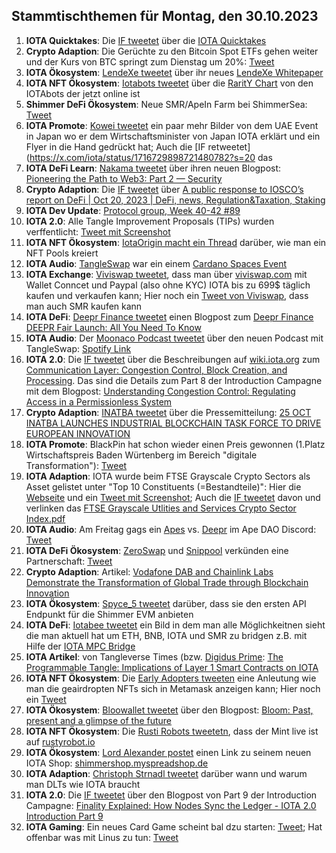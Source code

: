 ## Stammtischthemen für Montag, den 30.10.2023

1. **IOTA Quicktakes**: Die [IF tweetet](https://x.com/iota/status/1716379068466168019?s=20) über die [IOTA Quicktakes]()
2. **Crypto Adaption**: Die Gerüchte zu den Bitcoin Spot ETFs gehen weiter und der Kurs von BTC springt zum Dienstag um 20%: [Tweet](https://x.com/FurkanCCTV/status/1716476639482098144?s=20)
3. **IOTA Ökosystem**: [LendeXe tweetet]() über ihr neues [LendeXe Whitepaper](https://www.lendexe.fi/learn/whitepaper/)
4. **IOTA NFT Ökosystem**: [Iotabots tweetet](https://x.com/iotabots/status/1716688470142312518?s=20) über die [RaritY Chart](https://docs.google.com/spreadsheets/d/e/2PACX-1vS00snJpIYxUEF0V8rIkYZk17sXPXCZx7Ow-ABezKgGEfr6yi1Y2LHaT1OyzrZ5V9qygDB1JQAat1Fa/pubhtml?gid=1556911861&single=true) von den IOTAbots der jetzt online ist
5. **Shimmer DeFi Ökosystem**: Neue SMR/ApeIn Farm bei ShimmerSea: [Tweet](https://x.com/ShimmerSeaDEX/status/1716711124970647803?s=20)
6. **IOTA Promote**: [Kowei tweetet](https://x.com/kowei1995/status/1716724965884707154?s=20) ein paar mehr Bilder von dem UAE Event in Japan wo er dem Wirtschaftsminister von Japan IOTA erklärt und ein Flyer in die Hand gedrückt hat; Auch die [IF retweetet](https://x.com/iota/status/1716729898721480782?s=20 das
7. **IOTA DeFi Learn**: [Nakama tweetet](https://x.com/Nakama_Labs/status/1716429385543135477?s=20) über ihren neuen Blogpost: [Pioneering the Path to Web3: Part 2 — Security](https://medium.com/@NakamaLabs/pioneering-the-path-to-web3-part-2-security-e031edd31433)
8. **Crypto Adaption**: Die [IF tweetet](https://x.com/iota/status/1716756419779690747?s=20) über [A public response to IOSCO’s report on DeFi | Oct 20, 2023 | DeFi, news, Regulation&Taxation, Staking](https://europeanblockchainassociation.org/2023/10/20/a-public-response-to-ioscos-report-on-defi/)
9. **IOTA Dev Update**: [Protocol group, Week 40-42 #89](https://github.com/iotaledger/research-updates/discussions/89)
10. **IOTA 2.0**: Alle Tangle Improvement Proposals (TIPs) wurden verffentlicht: [Tweet mit Screenshot](https://x.com/Vrom14286662/status/1716814804298690944?s=20)
11. **IOTA NFT Ökosystem**: [IotaOrigin macht ein Thread](https://x.com/origin_iota/status/1716814309236633788?s=20) darüber, wie man ein NFT Pools kreiert
12. **IOTA Audio**: [TangleSwap](https://twitter.com/TangleSwap) war ein einem [Cardano Spaces Event](https://x.com/CardanoSpot/status/1714764064910659835?s=20)
13. **IOTA Exchange**: [Viviswap tweetet](https://x.com/viviswapcom/status/1717100456273445042?s=20), dass man über [viviswap.com](https://www.viviswap.com/) mit Wallet Conncet und Paypal (also ohne KYC) IOTA bis zu 699$ täglich kaufen und verkaufen kann; Hier noch ein [Tweet von Viviswap](https://x.com/viviswapcom/status/1717541905616003286?s=20), dass man auch SMR kaufen kann
14. **IOTA DeFi**: [Deepr Finance tweetet](https://x.com/DeeprFinance/status/1717193809421869127?s=20) einen Blogpost zum [Deepr Finance DEEPR Fair Launch: All You Need To Know](https://medium.com/@Deepr.Finance/deepr-finance-deepr-fair-launch-all-you-need-to-know-806432902b7e)
15. **IOTA Audio**: Der [Moonaco Podcast tweetet](https://x.com/MoonacoPodcast/status/1717144014128881683?s=20) über den neuen Podcast mit TangleSwap: [Spotify Link](https://spotify.link/Ws1kZEfrbEb)
16. **IOTA 2.0**: Die [IF tweetet](https://x.com/iota/status/1717194306891485485?s=20) über die Beschreibungen auf [wiki.iota.org](wiki.iota.or) zum [Communication Layer: Congestion Control, Block Creation, and Processing](https://wiki.iota.org/learn/protocols/iota2.0/core-concepts/communication-layer). Das sind die Details zum Part 8 der Introduction Campagne mit dem Blogpost: [Understanding Congestion Control: Regulating Access in a Permissionless System](https://blog.iota.org/understanding-congestion-control-iota20/)
17. **Crypto Adaption**: [INATBA tweetet](https://x.com/INATBA_org/status/1717131299050135941?s=20) über die Pressemitteilung: [25 OCT INATBA LAUNCHES INDUSTRIAL BLOCKCHAIN TASK FORCE TO DRIVE EUROPEAN INNOVATION](https://inatba.org/news/inatba-launches-industrial-blockchain-task-force-to-drive-european-innovation/)
18. **IOTA Promote**: BlackPin hat schon wieder einen Preis gewonnen (1.Platz Wirtschaftspreis Baden Würtenberg im Bereich "digitale Transformation"): [Tweet](https://x.com/BLACKPIN_GmbH/status/1717162689955262937?s=20)
19. **IOTA Adaption**: IOTA wurde beim FTSE Grayscale Crypto Sectors als Asset gelistet unter "Top 10 Constituents (=Bestandteile)": Hier die [Webseite](https://www.lseg.com/en/ftse-russell/indices/grayscale-crypto-sectors) und ein [Tweet mit Screenshot](https://x.com/Vrom14286662/status/1717223635880968245?s=20); Auch die [IF tweetet](https://x.com/iota/status/1717474213861192007?s=20) davon und verlinken das [FTSE Grayscale Utlities and Services Crypto
Sector Index.pdf](https://www.lseg.com/content/dam/ftse-russell/en_us/documents/factsheets/fgutsr_20230929.pdf)
20. **IOTA Audio**: Am Freitag gags ein [Apes](https://twitter.com/iotapes) vs. [Deepr](https://twitter.com/DeeprFinance) im Ape DAO Discord: [Tweet](https://x.com/iotapes/status/1717416952384090566?s=20)
21. **IOTA DeFi Ökosystem**: [ZeroSwap](https://twitter.com/ZeroSwapNFT_) und [Snippool](https://twitter.com/Snippool) verkünden eine Partnerschaft: [Tweet](https://x.com/ZeroSwapNFT_/status/1717294435224916087?s=20)
22. **Crypto Adaption**: Artikel: [Vodafone DAB and Chainlink Labs Demonstrate the Transformation of Global Trade through Blockchain Innovation](https://www.vodafone.com/news/technology/vodafone-dab-chainlink-lab-demonstrates-transformation-global-trade-blockchain-innovation)
23. **IOTA Ökosystem**: [Spyce_5 tweetet](https://x.com/SPYCE_5/status/1717491996036640987?s=20) darüber, dass sie den ersten API Endpunkt für die Shimmer EVM anbieten
24. **IOTA DeFi**: [Iotabee tweetet](https://x.com/iotabee/status/1717478725829181714?s=20) ein Bild in dem man alle Möglichkeitnen sieht die man aktuell hat um ETH, BNB, IOTA und SMR zu bridgen z.B. mit Hilfe der [IOTA MPC Bridge](https://twitter.com/iotampc)
25. **IOTA Artikel**: von Tangleverse Times (bzw. [Digidus Prime](https://twitter.com/DigidusPrime): [The Programmable Tangle: Implications of Layer 1 Smart Contracts on IOTA](https://www.times.tangleverse.io/the-programmable-tangle-implications-of-layer-1-smart-contracts-on-iota/)
26. **IOTA NFT Ökosystem**: Die [Early Adopters tweeten](https://x.com/EarlyAdopters17/status/1717502994214797422?s=20) eine Anleutung wie man die geairdropten NFTs sich in Metamask anzeigen kann; Hier noch ein [Tweet](https://x.com/EarlyAdopters17/status/1717533091084845270?s=20)
27. **IOTA Ökosystem**: [Bloowallet tweetet](https://x.com/bloomwalletio/status/1717564913248264665?s=20) über den Blogpost: [Bloom: Past, present and a glimpse of the future](https://medium.com/bloom-wallet/bloom-past-present-and-a-glimpse-of-the-future-9fc934b9055d)
28. **IOTA NFT Ökosystem**: Die [Rusti Robots tweetetn](https://x.com/RustyRobotCC/status/1717783685918044239?s=20), dass der Mint live ist auf [rustyrobot.io](https://rustyrobot.io/)
29. **IOTA Ökosystem**: [Lord Alexander postet](https://x.com/shortaktien/status/1717594257345708058?s=20) einen Link zu seinem neuen IOTA Shop: [shimmershop.myspreadshop.de](https://shimmershop.myspreadshop.de/all)
30. **IOTA Adaption**: [Christoph Strnadl tweetet](https://x.com/archimate/status/1717833393201623207?s=20) darüber wann und warum man DLTs wie IOTA braucht
31. **IOTA 2.0**: Die [IF tweetet](https://x.com/iota/status/1701583098431918114?s=20) über den Blogpost von Part 9 der Introduction Campagne: [Finality Explained: How Nodes Sync the Ledger - IOTA 2.0 Introduction Part 9](https://blog.iota.org/finality-explained-iota20/)
32. **IOTA Gaming**: Ein neues Card Game scheint bal dzu starten: [Tweet](https://x.com/InfernalNFTs/status/1717906184705880555?s=20); Hat offenbar was mit Linus zu tun: [Tweet](https://x.com/LinusNaumann/status/1717910523201679598?s=20)
